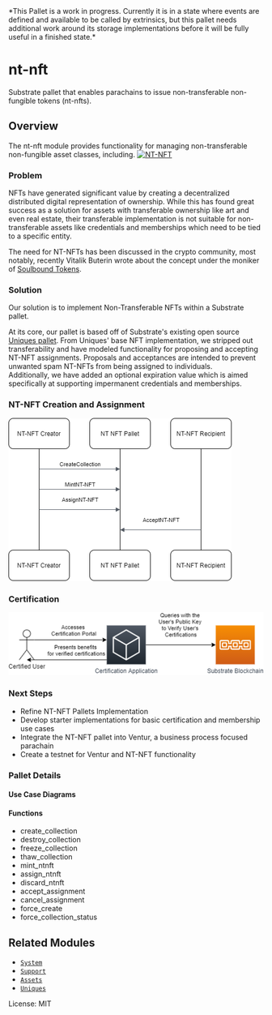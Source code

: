 <Warning>
*This Pallet is a work in progress.  Currently it is in a state where events are defined and available to be called by extrinsics, but this pallet needs additional work around its storage implementations before it will be fully useful in a finished state.* 
</Warning>

# nt-nft
Substrate pallet that enables parachains to issue non-transferable non-fungible tokens (nt-nfts). 
## Overview

The nt-nft module provides functionality for managing non-transferable non-fungible asset classes, including.
[![NT-NFT](http://img.youtube.com/vi/8edWr6K65m0/0.jpg)](https://youtu.be/8edWr6K65m0 "NT-NFT")

### Problem
NFTs have generated significant value by creating a decentralized distributed digital representation of ownership.  While this has found great success as a solution for assets with transferable ownership like art and even real estate, their transferable implementation is not suitable for non-transferable assets like credentials and memberships which need to be tied to a specific entity.

The need for NT-NFTs has been discussed in the crypto community, most notably, recently Vitalik Buterin wrote about the concept under the moniker of [Soulbound Tokens](https://vitalik.ca/general/2022/01/26/soulbound.html).
### Solution
Our solution is to implement Non-Transferable NFTs within a Substrate pallet.  

At its core, our pallet is based off of Substrate's existing open source [Uniques pallet](https://github.com/paritytech/substrate/tree/master/frame/uniques).  From Uniques' base NFT implementation, we stripped out transferability and have modeled functionality for proposing and accepting NT-NFT assignments.  Proposals and acceptances are intended to prevent unwanted spam NT-NFTs from being assigned to individuals.  
Additionally, we have added an optional expiration value which is aimed specifically at supporting impermanent credentials and memberships.

### NT-NFT Creation and Assignment
![](nt-nft-assign.png)
### Certification
![](nt-nft-certification.png)

### Next Steps
- Refine NT-NFT Pallets Implementation
- Develop starter implementations for basic certification and membership use cases
- Integrate the NT-NFT pallet into Ventur, a business process focused parachain
- Create a testnet for Ventur and NT-NFT functionality

### Pallet Details
#### Use Case Diagrams
#### Functions
- create_collection
- destroy_collection
- freeze_collection
- thaw_collection
- mint_ntnft 
- assign_ntnft
- discard_ntnft
- accept_assignment
- cancel_assignment
- force_create
- force_collection_status  
## Related Modules

* [`System`](https://docs.rs/frame-system/latest/frame_system/)
* [`Support`](https://docs.rs/frame-support/latest/frame_support/)
* [`Assets`](https://docs.rs/pallet-assets/latest/pallet_assets/)
* [`Uniques`](https://github.com/paritytech/substrate/tree/master/frame/uniques)

License: MIT